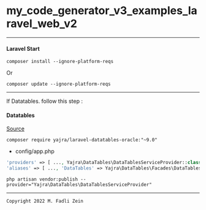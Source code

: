 # my_code_generator_v3_examples_laravel_web_v2
 
---
#### Laravel Start


```
composer install --ignore-platform-reqs
```

Or

```
composer update --ignore-platform-reqs
```

---

If Datatables. follow this step :

#### Datatables

[Source](https://adinata-id.medium.com/server-side-datatables-menggunakan-yajra-1-pada-laravel-adminlte-c101f1276085)


```
composer require yajra/laravel-datatables-oracle:"~9.0"
```

- config/app.php

```php
'providers' => [ ..., Yajra\DataTables\DataTablesServiceProvider::class, ]
'aliases' => [ ..., 'DataTables' => Yajra\DataTables\Facades\DataTables::class, ]
```

```
php artisan vendor:publish --provider="Yajra\DataTables\DataTablesServiceProvider"
```

---

```
Copyright 2022 M. Fadli Zein
```